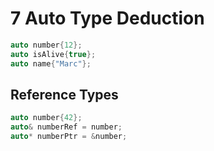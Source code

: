 # 7 Auto Type Deduction

```cpp
auto number{12};
auto isAlive{true};
auto name{"Marc"};
```

## Reference Types

```cpp
auto number{42};
auto& numberRef = number;
auto* numberPtr = &number;
```
